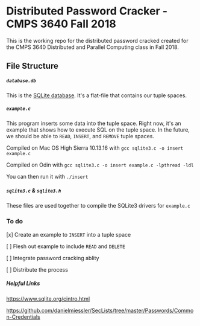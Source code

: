 # Distributed Password Cracker - CMPS 3640 Fall 2018
This is the working repo for the distributed password cracked created for the CMPS 3640 Distributed and Parallel Computing class in Fall 2018.

## File Structure
##### `database.db`
This is the [SQLite database](https://www.sqlite.org/about.html). It's a flat-file that contains our tuple spaces.

##### `example.c`
This program inserts some data into the tuple space. Right now, it's an example that shows how to execute SQL on the tuple space. In the future, we should be able to `READ`, `INSERT`, and `REMOVE` tuple spaces.

Compiled on Mac OS High Sierra 10.13.16 with `gcc sqlite3.c -o insert example.c`

Compiled on Odin with `gcc sqlite3.c -o insert example.c -lpthread -ldl`

You can then run it with `./insert`

##### `sqlite3.c` & `sqlite3.h`
These files are used together to compile the SQLite3 drivers for `example.c`

### To do

[x] Create an example to `INSERT` into a tuple space

[ ] Flesh out example to include `READ` and `DELETE`

[ ] Integrate password cracking ablity

[ ] Distribute the process

##### Helpful Links
https://www.sqlite.org/cintro.html

https://github.com/danielmiessler/SecLists/tree/master/Passwords/Common-Credentials
